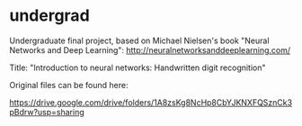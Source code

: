 # undergrad
Undergraduate final project, based on Michael Nielsen's book "Neural Networks and Deep Learning": http://neuralnetworksanddeeplearning.com/

Title: "Introduction to neural networks: Handwritten digit recognition"

Original files can be found here:

https://drive.google.com/drive/folders/1A8zsKg8NcHp8CbYJKNXFQSznCk3pBdrw?usp=sharing
